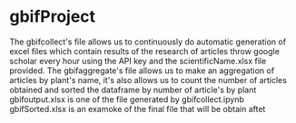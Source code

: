 # gbifProject
The gbifcollect's file allows us to continuously do automatic generation of excel files which contain results of the research of articles throw google scholar every hour using the API key and the scientificName.xlsx file provided.
The gbifaggregate's file allows us to make an aggregation of articles by plant's name, it's also allows us to count the number of articles obtained and sorted the dataframe by number of article's by plant
gbifoutput.xlsx is one of the file generated by gbifcollect.ipynb
gbifSorted.xlsx is an examoke of the final file that will be obtain aftet 

